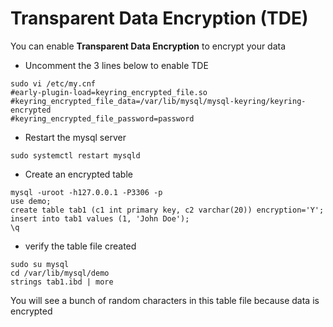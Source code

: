 # Transparent Data Encryption (TDE)

You can enable **Transparent Data Encryption** to encrypt your data

* Uncomment the 3 lines below to enable TDE
```
sudo vi /etc/my.cnf
#early-plugin-load=keyring_encrypted_file.so
#keyring_encrypted_file_data=/var/lib/mysql/mysql-keyring/keyring-encrypted
#keyring_encrypted_file_password=password
```

* Restart the mysql server

```
sudo systemctl restart mysqld
```
* Create an encrypted table

```
mysql -uroot -h127.0.0.1 -P3306 -p
use demo;
create table tab1 (c1 int primary key, c2 varchar(20)) encryption='Y';
insert into tab1 values (1, 'John Doe');
\q
```

* verify the table file created

```
sudo su mysql
cd /var/lib/mysql/demo
strings tab1.ibd | more
```

You will see a bunch of random characters in this table file because data is encrypted
